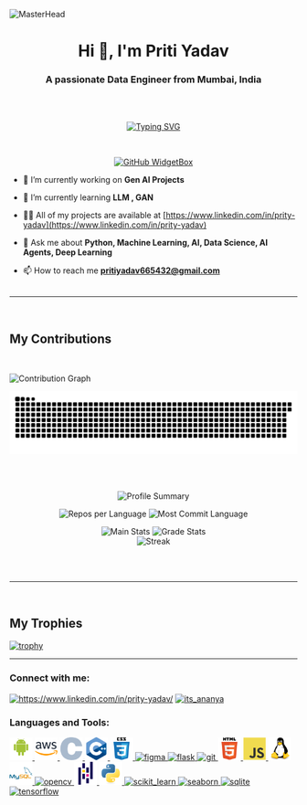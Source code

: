 ![MasterHead](https://miro.medium.com/v2/resize:fit:1400/1*wJt3v7Gs46uticTUj4y9zg.gif)

<h1 align="center">Hi 👋, I'm Priti Yadav</h1>
<h3 align="center">A passionate Data Engineer from <strong>Mumbai, India </strong></h3> 

<br><br>




<div align="center">
  
[![Typing SVG](https://readme-typing-svg.herokuapp.com?font=Capriola&size=32&pause=1500&color=00C2FF&center=true&vCenter=true&width=500&lines=Generative+AI+Developer;AI+%26+ML+Explorer;Data+Science+Enthusiast;Always+Learning)](https://git.io/typing-svg) 
</div>

<br>
<div align="center">
  
[![GitHub WidgetBox](https://github-widgetbox.vercel.app/api/profile?username=pritiyadavofficial&data=followers,repositories,stars,commits&theme=nautilus)](https://linktr.ee/pritiyadavofficial)
</div>

- 🔭 I’m currently working on **Gen AI Projects**

- 🌱 I’m currently learning **LLM , GAN**

- 👨‍💻 All of my projects are available at [https://www.linkedin.com/in/prity-yadav](https://www.linkedin.com/in/prity-yadav)

- 💬 Ask me about **Python, Machine Learning, AI, Data Science, AI Agents, Deep Learning**

- 📫 How to reach me **pritiyadav665432@gmail.com**
<br><br>
---
<br>

## My Contributions

<br>

![Contribution Graph](https://github-readme-activity-graph.vercel.app/graph?username=PratyushPuri&theme=react-dark&hide_border=true&area=true&custom_title=My%20Contribution%20Graph)
<br>

<div align="center">
<picture>
  <source media="(prefers-color-scheme: dark)" srcset="https://raw.githubusercontent.com/PratyushPuri/PratyushPuri/output/github-snake-dark.svg" />
  <img alt="GitHub contribution grid snake animation" src="https://raw.githubusercontent.com/PratyushPuri/PratyushPuri/output/github-snake.svg" />
</picture>

<br><br>

![Profile Summary](https://github-profile-summary-cards.vercel.app/api/cards/profile-details?username=pritiyadavofficial&theme=github_dark)<br>

![Repos per Language](https://github-profile-summary-cards.vercel.app/api/cards/repos-per-language?username=pritiyadavofficial&theme=github_dark)
![Most Commit Language](https://github-profile-summary-cards.vercel.app/api/cards/most-commit-language?username=pritiyadavofficial&theme=github_dark)<br>

![Main Stats](https://github-profile-summary-cards.vercel.app/api/cards/stats?username=pritiyadavofficial&theme=github_dark)
![Grade Stats](https://github-readme-stats.vercel.app/api?username=pritiyadavofficial&show_icons=true&bg_color=0d1117&text_color=ffffff&icon_color=79ff97&title_color=79ff97&border_color=30363d&border_radius=10)
<br>
![Streak](https://github-readme-streak-stats.herokuapp.com/?user=pritiyadavofficial&theme=neon-dark&border=00ff00&stroke=00ff00&ring=00ff00&fire=ff0080&currStreakLabel=00ff00)
</div>
<br><br>

---
<br>

## My Trophies


[![trophy](https://github-profile-trophy.vercel.app/?username=PratyushPuri&theme=onedark)](https://github.com/ryo-ma/github-profile-trophy)
<br>

---

<h3 align="left">Connect with me:</h3>
<p align="left">
<a href="https://linkedin.com/in/https://www.linkedin.com/in/prity-yadav/" target="blank"><img align="center" src="https://raw.githubusercontent.com/rahuldkjain/github-profile-readme-generator/master/src/images/icons/Social/linked-in-alt.svg" alt="https://www.linkedin.com/in/prity-yadav/" height="30" width="40" /></a>
<a href="https://instagram.com/its_ananya" target="blank"><img align="center" src="https://raw.githubusercontent.com/rahuldkjain/github-profile-readme-generator/master/src/images/icons/Social/instagram.svg" alt="its_ananya" height="30" width="40" /></a>
</p>

<h3 align="left">Languages and Tools:</h3>
<p align="left"> <a href="https://developer.android.com" target="_blank" rel="noreferrer"> <img src="https://raw.githubusercontent.com/devicons/devicon/master/icons/android/android-original-wordmark.svg" alt="android" width="40" height="40"/> </a> <a href="https://aws.amazon.com" target="_blank" rel="noreferrer"> <img src="https://raw.githubusercontent.com/devicons/devicon/master/icons/amazonwebservices/amazonwebservices-original-wordmark.svg" alt="aws" width="40" height="40"/> </a> <a href="https://www.cprogramming.com/" target="_blank" rel="noreferrer"> <img src="https://raw.githubusercontent.com/devicons/devicon/master/icons/c/c-original.svg" alt="c" width="40" height="40"/> </a> <a href="https://www.w3schools.com/cpp/" target="_blank" rel="noreferrer"> <img src="https://raw.githubusercontent.com/devicons/devicon/master/icons/cplusplus/cplusplus-original.svg" alt="cplusplus" width="40" height="40"/> </a> <a href="https://www.w3schools.com/css/" target="_blank" rel="noreferrer"> <img src="https://raw.githubusercontent.com/devicons/devicon/master/icons/css3/css3-original-wordmark.svg" alt="css3" width="40" height="40"/> </a> <a href="https://www.figma.com/" target="_blank" rel="noreferrer"> <img src="https://www.vectorlogo.zone/logos/figma/figma-icon.svg" alt="figma" width="40" height="40"/> </a> <a href="https://flask.palletsprojects.com/" target="_blank" rel="noreferrer"> <img src="https://www.vectorlogo.zone/logos/pocoo_flask/pocoo_flask-icon.svg" alt="flask" width="40" height="40"/> </a> <a href="https://git-scm.com/" target="_blank" rel="noreferrer"> <img src="https://www.vectorlogo.zone/logos/git-scm/git-scm-icon.svg" alt="git" width="40" height="40"/> </a> <a href="https://www.w3.org/html/" target="_blank" rel="noreferrer"> <img src="https://raw.githubusercontent.com/devicons/devicon/master/icons/html5/html5-original-wordmark.svg" alt="html5" width="40" height="40"/> </a> <a href="https://developer.mozilla.org/en-US/docs/Web/JavaScript" target="_blank" rel="noreferrer"> <img src="https://raw.githubusercontent.com/devicons/devicon/master/icons/javascript/javascript-original.svg" alt="javascript" width="40" height="40"/> </a> <a href="https://www.linux.org/" target="_blank" rel="noreferrer"> <img src="https://raw.githubusercontent.com/devicons/devicon/master/icons/linux/linux-original.svg" alt="linux" width="40" height="40"/> </a> <a href="https://www.mysql.com/" target="_blank" rel="noreferrer"> <img src="https://raw.githubusercontent.com/devicons/devicon/master/icons/mysql/mysql-original-wordmark.svg" alt="mysql" width="40" height="40"/> </a> <a href="https://opencv.org/" target="_blank" rel="noreferrer"> <img src="https://www.vectorlogo.zone/logos/opencv/opencv-icon.svg" alt="opencv" width="40" height="40"/> </a> <a href="https://pandas.pydata.org/" target="_blank" rel="noreferrer"> <img src="https://raw.githubusercontent.com/devicons/devicon/2ae2a900d2f041da66e950e4d48052658d850630/icons/pandas/pandas-original.svg" alt="pandas" width="40" height="40"/> </a> <a href="https://www.python.org" target="_blank" rel="noreferrer"> <img src="https://raw.githubusercontent.com/devicons/devicon/master/icons/python/python-original.svg" alt="python" width="40" height="40"/> </a> <a href="https://scikit-learn.org/" target="_blank" rel="noreferrer"> <img src="https://upload.wikimedia.org/wikipedia/commons/0/05/Scikit_learn_logo_small.svg" alt="scikit_learn" width="40" height="40"/> </a> <a href="https://seaborn.pydata.org/" target="_blank" rel="noreferrer"> <img src="https://seaborn.pydata.org/_images/logo-mark-lightbg.svg" alt="seaborn" width="40" height="40"/> </a> <a href="https://www.sqlite.org/" target="_blank" rel="noreferrer"> <img src="https://www.vectorlogo.zone/logos/sqlite/sqlite-icon.svg" alt="sqlite" width="40" height="40"/> </a> <a href="https://www.tensorflow.org" target="_blank" rel="noreferrer"> <img src="https://www.vectorlogo.zone/logos/tensorflow/tensorflow-icon.svg" alt="tensorflow" width="40" height="40"/> </a> </p>
